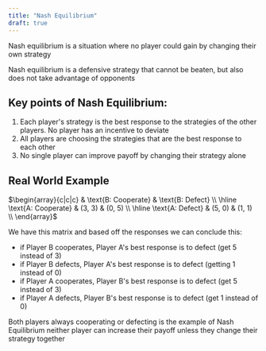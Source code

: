 ```yaml
---
title: "Nash Equilibrium"
draft: true
---
```


Nash equilibrium is a situation where no player could gain by changing their own strategy 

Nash equilibrium is a defensive strategy that cannot be beaten, but also does not take advantage of opponents

## Key points of Nash Equilibrium:

1. Each player's strategy is the best response to the strategies of the other players. No player has an incentive to deviate
2. All players are choosing the strategies that are the best response to each other
3. No single player can improve payoff by changing their strategy alone

## Real World Example

$\begin{array}{c|c|c} & \text{B: Cooperate} & \text{B: Defect} \\ \hline \text{A: Cooperate} & (3, 3) & (0, 5) \\ \hline \text{A: Defect} & (5, 0) & (1, 1) \\ \end{array}$

We have this matrix and based off the responses we can conclude this:

- if Player B cooperates, Player A's best response is to defect (get 5 instead of 3)
- if Player B defects, Player A's best response is to defect (getting 1 instead of 0)
- if Player A cooperates, Player B's best response is to defect (get 5 instead of 3)
- if Player A defects, Player B's best response is to defect (get 1 instead of 0)

Both players always cooperating or defecting is the example of Nash Equilibrium neither player can increase their payoff unless they change their strategy together


